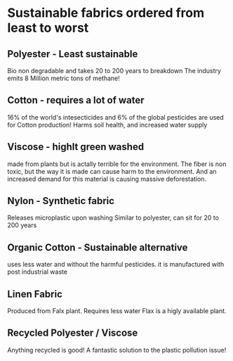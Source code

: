 # Sustainable fabrics ordered from least to worst 

## Polyester - Least sustainable 

Bio non degradable and takes 20 to 200 years to breakdown 
The industry emits 8 Million metric tons of methane!

## Cotton - requires a lot of water 

16% of the world's intesecticides and 6% of the global pesticides are used for Cotton production!
Harms soil health, and increased water supply

## Viscose - highlt green washed

made from plants but is actally terrible for the environment.
The fiber is non toxic, but the way it is made can cause harm to the environment.
And an increased demand for this material is causing massive deforestation.

## Nylon - Synthetic fabric

Releases microplastic upon washing
Similar to polyester, can sit for 20 to 200 years

## Organic Cotton - Sustainable alternative

uses less water and without the harmful pesticides.
it is manufactured with post industrial waste

## Linen Fabric

Produced from Falx plant. Requires less water
Flax is a higly available plant.

## Recycled Polyester / Viscose

Anything recycled is good! A fantastic solution to the plastic pollution issue!



